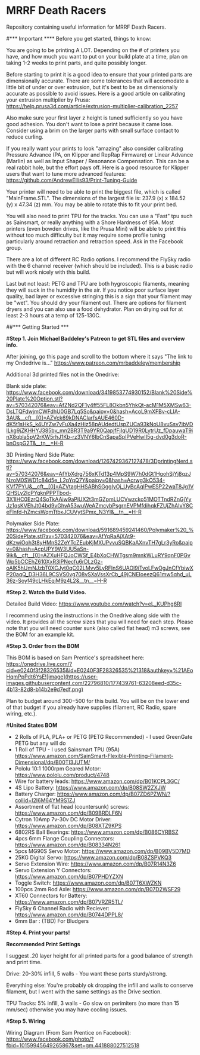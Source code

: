 # MRRF Death Racers
Repository containing useful information for MRRF Death Racers.

#*** Important **** Before you get started, things to know:

You are going to be printing A LOT. Depending on the # of printers you have, and how much you want to put on your build plate at a time, plan on taking 1-2 weeks to print parts, and quite possibly longer. 

Before starting to print it is a good idea to ensure that your printed parts are dimensionally accurate. There are some tolerances that will accomodate a little bit of under or over extrusion, but it's best to be as dimensionally accurate as possible to avoid issues. Here is a good article on calibrating your extrusion multiplier by Prusa:
https://help.prusa3d.com/article/extrusion-multiplier-calibration_2257

Also make sure your first layer z height is tuned sufficiently so you have good adhesion. You don't want to lose a print because it came lose. Consider using a brim on the larger parts with small surface contact to reduce curling.

If you really want your prints to look "amazing" also consider calibrating Pressure Advance (PA, on Klipper and RepRap Firmware) or Linear Advance (Marlin) as well as Input Shaper / Resonance Compensation. This can be a real rabbit hole, but the effort pays off. Here is a good resource for Klipper users that want to tune more advanced features:
https://github.com/AndrewEllis93/Print-Tuning-Guide

Your printer will need to be able to print the biggest file, which is called "MainFrame.STL". The dimensions of the largest file is: 237.9 (x) x 184.52 (y) x 47.34 (z) mm. You may be able to rotate this to fit your print bed.

You will also need to print TPU for the tracks. You can use a "Fast" tpu such as Sainsmart, or really anything with a Shore Hardness of 95A. Most printers (even bowden drives, like the Prusa Mini) will be able to print this without too much difficulty but it may require some profile tuning particularly around retraction and retraction speed.  Ask in the Facebook group.

There are a lot of different RC Radio options. I recommend the FlySky radio with the 6 channel receiver (which should be included). This is a basic radio but will work nicely with this build. 

Last but not least: PETG and TPU are both hygroscopic filaments, meaning they will suck in the humidity in the air. If you notice poor surface layer quality, bad layer or excessive stringing this is a sign that your filament may be "wet". You should dry your filament out. There are options for filament dryers and you can also use a food dehydrator. Plan on drying out for at least 2-3 hours at a temp of 125-130C. 

##*** Getting Started ***

#<b>Step 1. Join Michael Baddeley's Patreon to get STL files and overview info.</b> 

After joining, go this page and scroll to the bottom where it says "The link to my  Ondedrive is…"
https://www.patreon.com/mrbaddeley/membership

Additional 3d printed files not in the Onedrive:

Blank side plate:
https://www.facebook.com/download/3419853774930152/Blank%20Side%20Plate%20Option.stl?av=570342076&eav=AfZNd2QF1y4ff55FL8Okbn5YhkQt-acM1M5XMSw63-DsLTQFdwjmCWFdhU0GB7Lq5So&paipv=0&hash=AcoL9mXFBv-cLIA-3AU&__cft__[0]=AZVck69kDNAClarfsAUE460D-dK5t1sHkS_k4UYZw7vFuXa4zHiz58pAUdedtUspZUCa93kNoU8vuSsv7ibVDILkg9jZKHHYJ385bv_mn2BR3T9a9YR0QapjfFjIqUD19R0LytrUz_fDpauwaT9inX8qbla5pV2rKW5rhJ1Kb-rz3VNY6IbCnSapaSplPVeHwII5g-dvd0g3doR-bnOspG2T&__tn__=H-R

3D Printing Nerd Side Plate:
https://www.facebook.com/download/1267429367127478/3DprintingNerd.stl?av=570342076&eav=AfYbXdrg756xKTd13p4MpS9W7h0dGt1HgohSjYj8qzJNzoM0SWD1c84d5e_L2pYqQ7Y&paipv=0&hash=Acrwg3kO534-KVf7PYU&__cft__[0]=AZVtagHHSABhSGggIyOj_UyBcAqIPwESP22waT8Jg1VQHSLy2IcPYgknPPPTbod-3X1IHC0EzrQ4SoTkAAiw9aPiUX2t3mGZpmLUCVwzcko51MOTTndRZnGjYyJz1qsKVEhJt04bd9vGhvA53wuWeAZmcybPsgrnEVPMfdihqkFZUjZhAIvY8CeFlnfd-hZmcsWqmTtbxJCUVytSPmx_N3Yl&__tn__=H-R

Polymaker Side Plate:
https://www.facebook.com/download/591689459241460/Polymaker%20_%20SidePlate.stl?av=570342076&eav=AfYqRaAjXAt9-dKzwiOoh3t8yHMnS2ZeYTcZEubKjMXUPvvuSQBKaAXnvTH7gLr3yRo&paipv=0&hash=AcpUPY9W3UU5aSn-9ik&__cft__[0]=AZXuHFQJoCWSf_E4bXoCHWTgsm9mnkWLuRY9qnF0PGvWp5bCCEhZ610XxR3IPNecfu6rDLzGz-oAlK5hUmNJzbT0XCJyt0qC02LMvv5LyRFInS6UAOl9iTvoLFwOgJnCfYbiwXP20aqQ_D3H36L9CSVS0vg708vSXaVssXrCb_49jCNEIoeezQ61mw5qhd_uL36z-Soyf49cLHkEqjM9z4L2&__tn__=H-R

#<b>Step 2. Watch the Build Video.</b> 

Detailed Build Video:
https://www.youtube.com/watch?v=eL_KUPhg6RI

I recommend using the instructions in the Onedrive along side with the video. It provides all the screw sizes that you will need for each step. Please note that you will need counter sunk (also called flat head) m3 screws, see the BOM for an example kit.

#<b>Step 3. Order from the BOM </b>

This BOM is based on Sam Prentice's spreadsheet here:
https://onedrive.live.com/?cid=e0240f3f28326535&id=E0240F3F28326535%21318&authkey=%21AEoHqmPpPdt6YsE![image](https://user-images.githubusercontent.com/22796810/177439761-63208eed-d35c-4b13-82d8-b14b2e9d7edf.png)

Plan to budget around $300-$500 for this build. You will be on the lower end of that budget if you already have supplies (filament, RC Radio, spare wiring, etc.).

#<b>United States BOM</b>

* 2 Rolls of PLA, PLA+ or PETG (PETG Recommended)  - I used GreenGate PETG but any will do
* 1 Roll of TPU - I used Sainsmart TPU (95A) https://www.amazon.com/SainSmart-Flexible-Printing-Filament-Dimensional/dp/B00TI3JUTM/
* Pololu 10:1 1000rpm Geared Motor: https://www.pololu.com/product/4748
* Wire for battery leads: https://www.amazon.com/dp/B01KCPL3GC/
* 4S Lipo Battery: https://www.amazon.com/dp/B08SW2ZXJW
* Battery Charger: https://www.amazon.com/dp/B07ZD6PZWN/?coliid=I2I6M64YM9S1ZJ
* Assortment of flat head (countersunk) screws: https://www.amazon.com/dp/B09BRDLF6N
* Cytron 10Amp 7v-30v DC Motor Driver: https://www.amazon.com/dp/B08XTZ9KPS
* 6802RS Ball Bearings: https://www.amazon.com/dp/B086CYRBSZ
* 4pcs 6mm Flange Coupling Connectors: https://www.amazon.com/dp/B08334N261
* 5pcs MG90S Servo Motor: https://www.amazon.com/dp/B09BV5D7MD
* 25KG Digital Servo: https://www.amazon.com/dp/B08ZSPVKQ3
* Servo Extension Wire: https://www.amazon.com/dp/B07R14N3Z6
* Servo Extension Y Connectors: https://www.amazon.com/dp/B07PHDYZXN
* Toggle Switch: https://www.amazon.com/dp/B07T6XWZKN
* 100pcs 2mm Rod Axle: https://www.amazon.com/dp/B07D2WSF29 
* XT60 Connectors for Battery: https://www.amazon.com/dp/B07VRZR5TL/
* FlySky 6 Channel Radio with Reciever: https://www.amazon.com/dp/B0744DPPL8/
* 6mm Bar : (TBD) For Bludgers

#<b>Step 4. Print your parts!</b>

<b>Recommended Print Settings</b>

I suggest .20 layer height for all printed parts for a good balance of strength and print time.

Drive: 20-30% infill, 5 walls - You want these parts sturdy/strong. 

Everything else: You're probably ok dropping the infill and walls to conserve filament, but I went with the same settings as the Drive section.

TPU Tracks: 5% infill, 3 walls - Go slow on perimiters (no more than 15 mm/sec) otherwise you may have cooling issues.

#<b>Step 5. Wiring</b>

Wiring Diagram (From Sam Prentice on Facebook):
https://www.facebook.com/photo/?fbid=10159945649265867&set=gm.441888027512518

